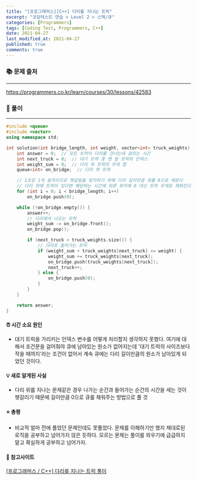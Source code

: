 ```yaml
---
title: "[프로그래머스][C++] 다리를 지나는 트럭"
excerpt: "코딩테스트 연습 > Level 2 > 스택/큐"
categories: [Programmers]
tags: [Coding Test, Programmers, C++]
date: 2021-04-27
last_modified_at: 2021-04-27
published: true
comments: true
---
```


### 📚 문제 출처
---
<https://programmers.co.kr/learn/courses/30/lessons/42583>

### 📃 풀이
---
```cpp
#include <queue>
#include <vector>
using namespace std;

int solution(int bridge_length, int weight, vector<int> truck_weights) {
    int answer = 0;  // 모든 트럭이 다리를 건너는데 걸리는 시간
    int next_truck = 0;  // 대기 트럭 중 맨 앞 트럭의 인덱스
    int weight_sum = 0;  // 다리 위 트럭의 무게 합
    queue<int> on_bridge;  // 다리 위 트럭

    // 1초당 1씩 움직이므로 헷갈림을 방지하기 위해 다리 길이만큼 큐를 0으로 채운다
    // 다리 위에 트럭이 있다면 해당하는 시간에 따른 위치에 0 대신 트럭 무게로 채워진다
    for (int i = 0; i < bridge_length; i++)
        on_bridge.push(0);

    while (!on_bridge.empty()) {
        answer++;
        // 다리에서 나오는 트럭
        weight_sum -= on_bridge.front();
        on_bridge.pop();

        if (next_truck < truck_weights.size()) {
            // 다리로 들어가는 트럭
            if (weight_sum + truck_weights[next_truck] <= weight) {
                weight_sum += truck_weights[next_truck];
                on_bridge.push(truck_weights[next_truck]);
                next_truck++;
            } else {
                on_bridge.push(0);
            }
        }
    }

    return answer;
}
```

#### ⏰ 시간 소요 원인
- 대기 트럭을 가리키는 인덱스 변수를 어떻게 처리할지 생각하지 못했다. 여기에 대해서 조건문을 걸어줘야 큐에 남아있는 원소가 없어지는데 '대기 트럭의 사이즈보다 작을 때까지'라는 조건이 없어서 계속 큐에는 다리 길이만큼의 원소가 남아있게 되었던 것이다.

#### 💡 새로 알게된 사실
- 다리 위를 지나는 문제같은 경우 나가는 순간과 들어가는 순간의 시간을 세는 것이 헷갈리기 때문에 길이만큼 0으로 큐를 채워주는 방법으로 풀 것

#### ⭐ 총평
- 비교적 얼마 전에 풀었던 문제인데도 못풀었다. 문제를 이해하기만 했지 제대로된 로직을 공부하고 넘어가지 않은 듯하다. 모르는 문제는 풀이를 외우기에 급급하지 말고 확실하게 공부하고 넘어가자.

#### 🔗 참고사이트
[[프로그래머스 / C++] 다리를 지나는 트럭 풀이](https://mjmjmj98.tistory.com/55)

